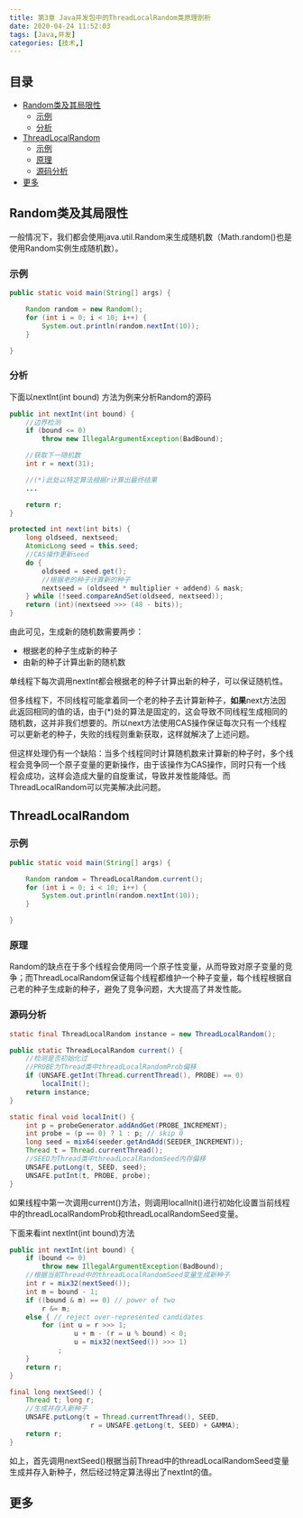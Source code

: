 ```yaml
---
title: 第3章 Java并发包中的ThreadLocalRandom类原理剖析
date: 2020-04-24 11:52:03
tags: [Java,并发]
categories: [技术,]
---
```


## 目录

- [Random类及其局限性](#random类及其局限性)
    - [示例](#示例)
    - [分析](#分析)
- [ThreadLocalRandom](#threadlocalrandom)
    - [示例](#示例-1)
    - [原理](#原理)
    - [源码分析](#源码分析)
- [更多](#更多)

## Random类及其局限性

一般情况下，我们都会使用java.util.Random来生成随机数（Math.random()也是使用Random实例生成随机数）。

### 示例

```java
public static void main(String[] args) {

    Random random = new Random();
    for (int i = 0; i < 10; i++) {
        System.out.println(random.nextInt(10));
    }

}
```

### 分析

下面以nextInt(int bound) 方法为例来分析Random的源码

```java
public int nextInt(int bound) {
    //边界检测
    if (bound <= 0)
        throw new IllegalArgumentException(BadBound);

    //获取下一随机数
    int r = next(31);

    //(*)此处以特定算法根据r计算出最终结果
    ...

    return r;
}

protected int next(int bits) {
    long oldseed, nextseed;
    AtomicLong seed = this.seed;
    //CAS操作更新seed
    do {
        oldseed = seed.get();
        //根据老的种子计算新的种子
        nextseed = (oldseed * multiplier + addend) & mask;
    } while (!seed.compareAndSet(oldseed, nextseed));
    return (int)(nextseed >>> (48 - bits));
}
```

由此可见，生成新的随机数需要两步：

- 根据老的种子生成新的种子
- 由新的种子计算出新的随机数

单线程下每次调用nextInt都会根据老的种子计算出新的种子，可以保证随机性。

但多线程下，不同线程可能拿着同一个老的种子去计算新种子，**如果**next方法因此返回相同的值的话，由于(*)处的算法是固定的，这会导致不同线程生成相同的随机数，这并非我们想要的。所以next方法使用CAS操作保证每次只有一个线程可以更新老的种子，失败的线程则重新获取，这样就解决了上述问题。

但这样处理仍有一个缺陷：当多个线程同时计算随机数来计算新的种子时，多个线程会竞争同一个原子变量的更新操作，由于该操作为CAS操作，同时只有一个线程会成功，这样会造成大量的自旋重试，导致并发性能降低。而ThreadLocalRandom可以完美解决此问题。

## ThreadLocalRandom

### 示例

```java
public static void main(String[] args) {

    Random random = ThreadLocalRandom.current();
    for (int i = 0; i < 10; i++) {
        System.out.println(random.nextInt(10));
    }

}
```

### 原理

Random的缺点在于多个线程会使用同一个原子性变量，从而导致对原子变量的竞争；而ThreadLocalRandom保证每个线程都维护一个种子变量，每个线程根据自己老的种子生成新的种子，避免了竞争问题，大大提高了并发性能。

### 源码分析

```java
static final ThreadLocalRandom instance = new ThreadLocalRandom();

public static ThreadLocalRandom current() {
    //检测是否初始化过
    //PROBE为Thread类中threadLocalRandomProb偏移
    if (UNSAFE.getInt(Thread.currentThread(), PROBE) == 0)
        localInit();
    return instance;
}

static final void localInit() {
    int p = probeGenerator.addAndGet(PROBE_INCREMENT);
    int probe = (p == 0) ? 1 : p; // skip 0
    long seed = mix64(seeder.getAndAdd(SEEDER_INCREMENT));
    Thread t = Thread.currentThread();
    //SEED为Thread类中threadLocalRandomSeed内存偏移
    UNSAFE.putLong(t, SEED, seed);
    UNSAFE.putInt(t, PROBE, probe);
}
```
如果线程中第一次调用current()方法，则调用localInit()进行初始化设置当前线程中的threadLocalRandomProb和threadLocalRandomSeed变量。

下面来看int nextInt(int bound)方法

```java
public int nextInt(int bound) {
    if (bound <= 0)
        throw new IllegalArgumentException(BadBound);
    //根据当前Thread中的threadLocalRandomSeed变量生成新种子    
    int r = mix32(nextSeed());
    int m = bound - 1;
    if ((bound & m) == 0) // power of two
        r &= m;
    else { // reject over-represented candidates
        for (int u = r >>> 1;
                u + m - (r = u % bound) < 0;
                u = mix32(nextSeed()) >>> 1)
            ;
    }
    return r;
}

final long nextSeed() {
    Thread t; long r;
    //生成并存入新种子
    UNSAFE.putLong(t = Thread.currentThread(), SEED,
                    r = UNSAFE.getLong(t, SEED) + GAMMA);
    return r;
}
```
如上，首先调用nextSeed()根据当前Thread中的threadLocalRandomSeed变量生成并存入新种子，然后经过特定算法得出了nextInt的值。  

## 更多

